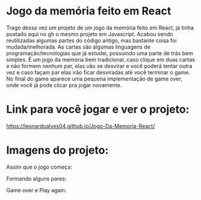 # Jogo da memória feito em React

Trago dessa vez um projeto de um jogo da memória feito em React, já tinha postado aqui no gh o mesmo projeto em Javascript. Acabou sendo reutilizadas algumas partes do código antigo, mas bastante coisa foi mudada/melhorada. As cartas são algumas linguagens de programação/tecnologias que já estudei, possuindo uma parte de trás bem simples. É um jogo da memória bem tradicional, caso clique em duas cartas e não formem nenhum par, elas vão se desvirar e você poderá tentar outra vez e caso façam par elas irão ficar desviradas até você terminar o game. No final do game aparece uma pequena implementação de game over, onde você já pode clicar pra jogar novamente.

# Link para você jogar e ver o projeto: 

https://leonardoalves04.github.io/Jogo-Da-Memoria-React/

# Imagens do projeto:

Assim que o jogo começa:

Formando alguns pares:

Game over e Play again:
